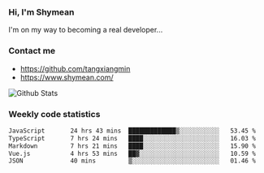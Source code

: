 ### Hi, I'm Shymean

I'm on my way to becoming a real developer...

### Contact me

- <https://github.com/tangxiangmin>
- <https://www.shymean.com/>

![Github Stats](https://github-readme-stats.vercel.app/api?username=tangxiangmin&show_icons=true&theme=dark)


###  Weekly code statistics

<!--START_SECTION:waka-->

```txt
JavaScript       24 hrs 43 mins  █████████████▒░░░░░░░░░░░   53.45 %
TypeScript       7 hrs 24 mins   ████░░░░░░░░░░░░░░░░░░░░░   16.03 %
Markdown         7 hrs 21 mins   ████░░░░░░░░░░░░░░░░░░░░░   15.90 %
Vue.js           4 hrs 53 mins   ██▓░░░░░░░░░░░░░░░░░░░░░░   10.59 %
JSON             40 mins         ▒░░░░░░░░░░░░░░░░░░░░░░░░   01.46 %
```

<!--END_SECTION:waka-->